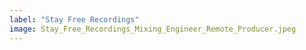 ```yaml
---
label: "Stay Free Recordings"
image: Stay_Free_Recordings_Mixing_Engineer_Remote_Producer.jpeg
---
```

